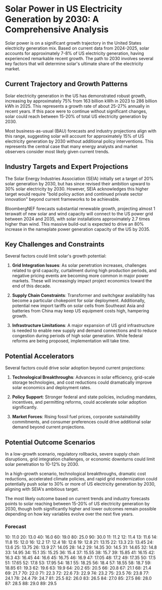 # Solar Power in US Electricity Generation by 2030: A Comprehensive Analysis

Solar power is on a significant growth trajectory in the United States electricity generation mix. Based on current data from 2024-2025, solar accounts for approximately 7-8% of US electricity generation, having experienced remarkable recent growth. The path to 2030 involves several key factors that will determine solar's ultimate share of the electricity market.

## Current Trajectory and Growth Patterns

Solar electricity generation in the US has demonstrated robust growth, increasing by approximately 75% from 163 billion kWh in 2023 to 286 billion kWh in 2025. This represents a growth rate of about 25-27% annually in recent years. If this pace were to continue without significant changes, solar could reach between 15-20% of total US electricity generation by 2030.

Most business-as-usual (BAU) forecasts and industry projections align with this range, suggesting solar will account for approximately 15% of US electricity generation by 2030 without additional policy interventions. This represents the central case that many energy analysts and market observers consider most likely given current trends.

## Industry Targets and Expert Projections

The Solar Energy Industries Association (SEIA) initially set a target of 20% solar generation by 2030, but has since revised their ambition upward to 30% solar electricity by 2030. However, SEIA acknowledges this higher target would require "bold policy action and continued private sector innovation" beyond current frameworks to be achievable.

BloombergNEF forecasts substantial renewable growth, projecting almost 1 terawatt of new solar and wind capacity will connect to the US power grid between 2024 and 2035, with solar installations approximately 2.7 times higher than wind. This massive build-out is expected to drive an 80% increase in the nameplate power generation capacity of the US by 2035.

## Key Challenges and Constraints

Several factors could limit solar's growth potential:

1. **Grid Integration Issues**: As solar penetration increases, challenges related to grid capacity, curtailment during high production periods, and negative pricing events are becoming more common in major power markets. These will increasingly impact project economics toward the end of this decade.

2. **Supply Chain Constraints**: Transformer and switchgear availability has become a particular chokepoint for solar deployment. Additionally, potential new import tariffs on solar cells from Southeast Asia and batteries from China may keep US equipment costs high, hampering growth.

3. **Infrastructure Limitations**: A major expansion of US grid infrastructure is needed to enable new supply and demand connections and to reduce congestion during periods of high solar generation. While federal reforms are being proposed, implementation will take time.

## Potential Accelerators

Several factors could drive solar adoption beyond current projections:

1. **Technological Breakthroughs**: Advances in solar efficiency, grid-scale storage technologies, and cost reductions could dramatically improve solar economics and deployment rates.

2. **Policy Support**: Stronger federal and state policies, including mandates, incentives, and permitting reforms, could accelerate solar adoption significantly.

3. **Market Forces**: Rising fossil fuel prices, corporate sustainability commitments, and consumer preferences could drive additional solar demand beyond current projections.

## Potential Outcome Scenarios

In a low-growth scenario, regulatory rollbacks, severe supply chain disruptions, grid integration challenges, or economic downturns could limit solar penetration to 10-12% by 2030.

In a high-growth scenario, technological breakthroughs, dramatic cost reductions, accelerated climate policies, and rapid grid modernization could potentially push solar to 30% or more of US electricity generation by 2030, aligning with SEIA's ambitious target.

The most likely outcome based on current trends and industry forecasts points to solar reaching between 15-20% of US electricity generation by 2030, though both significantly higher and lower outcomes remain possible depending on how key variables evolve over the next five years.

### Forecast

10: 11.0
20: 13.0
40: 16.0
60: 19.0
80: 25.0
90: 30.0
11: 11.2
12: 11.4
13: 11.6
14: 11.8
15: 12.0
16: 12.2
17: 12.4
18: 12.6
19: 12.8
21: 13.15
22: 13.3
23: 13.45
24: 13.6
25: 13.75
26: 13.9
27: 14.05
28: 14.2
29: 14.35
30: 14.5
31: 14.65
32: 14.8
33: 14.95
34: 15.1
35: 15.25
36: 15.4
37: 15.55
38: 15.7
39: 15.85
41: 16.15
42: 16.3
43: 16.45
44: 16.6
45: 16.75
46: 16.9
47: 17.05
48: 17.2
49: 17.35
50: 17.5
51: 17.65
52: 17.8
53: 17.95
54: 18.1
55: 18.25
56: 18.4
57: 18.55
58: 18.7
59: 18.85
61: 19.3
62: 19.6
63: 19.9
64: 20.2
65: 20.5
66: 20.8
67: 21.1
68: 21.4
69: 21.7
70: 22.0
71: 22.3
72: 22.6
73: 22.9
74: 23.2
75: 23.5
76: 23.8
77: 24.1
78: 24.4
79: 24.7
81: 25.5
82: 26.0
83: 26.5
84: 27.0
85: 27.5
86: 28.0
87: 28.5
88: 29.0
89: 29.5